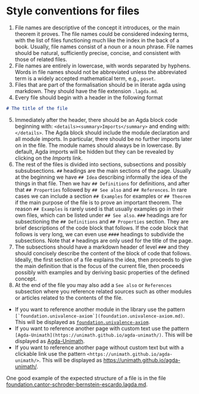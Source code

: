 
# Style conventions for files

1. File names are descriptive of the concept it introduces, or the main theorem it proves. The file names could be considered indexing terms, with the list of files functioning much like the index in the back of a book. Usually, file names consist of a noun or a noun phrase. File names should be natural, sufficiently precise, concise, and consistent with those of related files.
2. File names are entirely in lowercase, with words separated by hyphens. Words in file names should not be abbreviated unless the abbreviated term is a widely accepted mathematical term, e.g., `poset`.
3. Files that are part of the formalisation should be in literate agda using markdown. They should have the file extension `.lagda.md`.
4. Every file should begin with a header in the following format
```md
# The title of the file
```
5. Immediately after the header, there should be an Agda block code beginning
with: `<details><summary>Imports</summary>` and ending with: `</details>`. The
Agda block should include the module declaration and all module imports. In
particular, there should be no further imports later on in the file. The module
names should always be in lowercase. By default, Agda imports will be hidden but
they can be revealed by clicking on the *Imports* link.
6. The rest of the files is divided into sections, subsections and possibly subsubsections. `##` headings are the main sections of the page. Usually at the beginning we have `## Idea` describing informally the idea of the things in that file. Then we hav `## Definitions` for definitions, and after that `## Properties` followed by `## See also` and `## References`. In rare cases we can include a section `## Examples` for examples or `## Theorem` if the main purpose of the file is to prove an important theorem. The reason `## Examples` is rarely used is that usually examples go in their own files, which can be listed under `## See also`.
`###` headings are for subsectioning the `## Definitions` and `## Properties` section. They are brief descriptions of the code block that follows. If the code block that follows is very long, we can even use `####` headings to subdivide the subsections.
Note that `#` headings are only used for the title of the page.
7. The subsections should have a markdown header of level `###` and they should concisely describe the content of the block of code that follows.
Ideally, the first section of a file explains the idea, then proceeds to give the main definition that is the focus of the current file, then proceeds possibly with examples and by deriving basic properties of the defined concept. 
8. At the end of the file you may also add a `See also` or `References` subsection where you reference related sources such as other modules or articles related to the contents of the file.

- If you want to reference another module in the library use the pattern
  ```[`foundation.univalence-axiom`](foundation.univalence-axiom.md)```.
  This will be displayed as [`foundation.univalence-axiom`](foundation.univalence-axiom.md).
- If you want to reference another page with custom text use the pattern ```[Agda-Unimath](https://unimath.github.io/agda-unimath/)```.
  This will be displayed as [Agda-Unimath](https://unimath.github.io/agda-unimath/).
- If you want to reference another page without custom text but with a clickable link use the pattern ```<https://unimath.github.io/agda-unimath/>```.
  This will be displayed as <https://unimath.github.io/agda-unimath/>.

One good example of the expected structure of a file is in the file [foundation.cantor-schroder-bernstein-escardo.lagda.md](https://raw.githubusercontent.com/UniMath/agda-unimath/master/src/foundation/cantor-schroder-bernstein-escardo.lagda.md).